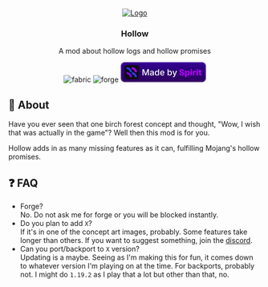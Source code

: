 <br/>

<div align="center">

<a href="https://github.com/CallMeEchoCodes/Hollow"><img src="src/main/resources/assets/hollow/icon.png" alt="Logo" height="250"></a>

### Hollow

A mod about hollow logs and hollow promises

<img alt="fabric" height="40" src="https://cdn.jsdelivr.net/npm/@intergrav/devins-badges@3/assets/compact/supported/fabric_vector.svg">
<img alt="forge" height="40" src="https://cdn.jsdelivr.net/npm/@intergrav/devins-badges@3/assets/compact/unsupported/forge_vector.svg">
<img alt="spirit" height="40" src="https://raw.githubusercontent.com/SpiritGameStudios/.github/main/assets/brand/badge/compact.svg">
</div>

## 📖 About
Have you ever seen that one birch forest concept and thought, "Wow, I wish that was actually in the game"? Well then this mod is for you.

Hollow adds in as many missing features as it can, fulfilling Mojang's hollow promises.

## ❓ FAQ
* Forge? <br/>
No. Do not ask me for forge or you will be blocked instantly.
* Do you plan to add `X`? <br/>
If it's in one of the concept art images, probably. Some features take longer than others.
If you want to suggest something, join the [discord](https://discord.gg/TTmx7d2axf).
* Can you port/backport to `X` version? <br/>
Updating is a maybe. Seeing as I'm making this for fun, it comes down to whatever version I'm playing on at the time. For backports, probably not. I might do `1.19.2` as I play that a lot but other than that, no.
